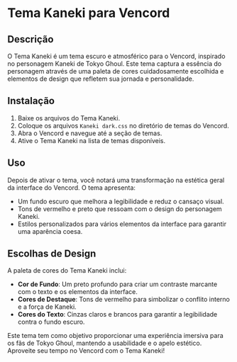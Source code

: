 # Tema Kaneki para Vencord

## Descrição
O Tema Kaneki é um tema escuro e atmosférico para o Vencord, inspirado no personagem Kaneki de Tokyo Ghoul. Este tema captura a essência do personagem através de uma paleta de cores cuidadosamente escolhida e elementos de design que refletem sua jornada e personalidade.

## Instalação
1. Baixe os arquivos do Tema Kaneki.
2. Coloque os arquivos `Kaneki dark.css` no diretório de temas do Vencord.
3. Abra o Vencord e navegue até a seção de temas.
4. Ative o Tema Kaneki na lista de temas disponíveis.

## Uso
Depois de ativar o tema, você notará uma transformação na estética geral da interface do Vencord. O tema apresenta:
- Um fundo escuro que melhora a legibilidade e reduz o cansaço visual.
- Tons de vermelho e preto que ressoam com o design do personagem Kaneki.
- Estilos personalizados para vários elementos da interface para garantir uma aparência coesa.

## Escolhas de Design
A paleta de cores do Tema Kaneki inclui:
- **Cor de Fundo**: Um preto profundo para criar um contraste marcante com o texto e os elementos da interface.
- **Cores de Destaque**: Tons de vermelho para simbolizar o conflito interno e a força de Kaneki.
- **Cores do Texto**: Cinzas claros e brancos para garantir a legibilidade contra o fundo escuro.

Este tema tem como objetivo proporcionar uma experiência imersiva para os fãs de Tokyo Ghoul, mantendo a usabilidade e o apelo estético. Aproveite seu tempo no Vencord com o Tema Kaneki!